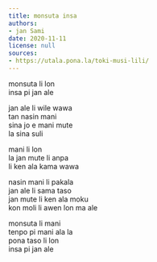 ```yaml
---
title: monsuta insa
authors:
- jan Sami
date: 2020-11-11
license: null
sources:
- https://utala.pona.la/toki-musi-lili/
---
```


monsuta li lon  
insa pi jan ale

jan ale li wile wawa  
tan nasin mani  
sina jo e mani mute  
la sina suli

mani li lon  
la jan mute li anpa  
li ken ala kama wawa

nasin mani li pakala  
jan ale li sama taso  
jan mute li ken ala moku  
kon moli li awen lon ma ale

monsuta li mani  
tenpo pi mani ala la  
pona taso li lon  
insa pi jan ale